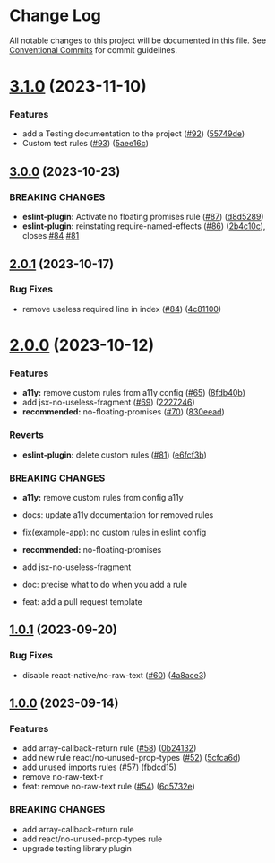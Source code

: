 # Change Log

All notable changes to this project will be documented in this file.
See [Conventional Commits](https://conventionalcommits.org) for commit guidelines.

# [3.1.0](https://github.com/bamlab/react-native-project-config/compare/@bam.tech/eslint-plugin@3.0.0...@bam.tech/eslint-plugin@3.1.0) (2023-11-10)

### Features

- add a Testing documentation to the project ([#92](https://github.com/bamlab/react-native-project-config/issues/92)) ([55749de](https://github.com/bamlab/react-native-project-config/commit/55749debb230b7faaecade18be21bbe2b1626bb1))
- Custom test rules ([#93](https://github.com/bamlab/react-native-project-config/issues/93)) ([5aee16c](https://github.com/bamlab/react-native-project-config/commit/5aee16c901be989608596ea9028a560876935e85))

## [3.0.0](https://github.com/bamlab/react-native-project-config/compare/@bam.tech/eslint-plugin@2.0.1...@bam.tech/eslint-plugin@2.0.2) (2023-10-23)

### BREAKING CHANGES

- **eslint-plugin:** Activate no floating promises rule ([#87](https://github.com/bamlab/react-native-project-config/issues/87)) ([d8d5289](https://github.com/bamlab/react-native-project-config/commit/d8d5289d6c79902303dd17f6334ad0f8826e1a11))
- **eslint-plugin:** reinstating require-named-effects ([#86](https://github.com/bamlab/react-native-project-config/issues/86)) ([2b4c10c](https://github.com/bamlab/react-native-project-config/commit/2b4c10cc112fa77eb003cfbf4edcf988a7eee553)), closes [#84](https://github.com/bamlab/react-native-project-config/issues/84) [#81](https://github.com/bamlab/react-native-project-config/issues/81)

## [2.0.1](https://github.com/bamlab/react-native-project-config/compare/@bam.tech/eslint-plugin@2.0.0...@bam.tech/eslint-plugin@2.0.1) (2023-10-17)

### Bug Fixes

- remove useless required line in index ([#84](https://github.com/bamlab/react-native-project-config/issues/84)) ([4c81100](https://github.com/bamlab/react-native-project-config/commit/4c81100d01d790210c6201509bb2f5dfb8976414))

# [2.0.0](https://github.com/bamlab/react-native-project-config/compare/@bam.tech/eslint-plugin@1.0.1...@bam.tech/eslint-plugin@2.0.0) (2023-10-12)

### Features

- **a11y:** remove custom rules from a11y config ([#65](https://github.com/bamlab/react-native-project-config/issues/65)) ([8fdb40b](https://github.com/bamlab/react-native-project-config/commit/8fdb40b18c7ebe9aab6b00960bf5fdfcc55790bc))
- add jsx-no-useless-fragment ([#69](https://github.com/bamlab/react-native-project-config/issues/69)) ([2227246](https://github.com/bamlab/react-native-project-config/commit/2227246b8a0341b212b29adbe258f93b1eb5d861))
- **recommended:** no-floating-promises ([#70](https://github.com/bamlab/react-native-project-config/issues/70)) ([830eead](https://github.com/bamlab/react-native-project-config/commit/830eead6c36c1652f82aa80f78f3cd3d0b7f666a))

### Reverts

- **eslint-plugin:** delete custom rules ([#81](https://github.com/bamlab/react-native-project-config/issues/81)) ([e6fcf3b](https://github.com/bamlab/react-native-project-config/commit/e6fcf3b48ae5659fe022526862d7d09e5e41ffbc))

### BREAKING CHANGES

- **a11y:** remove custom rules from config a11y

- docs: update a11y documentation for removed rules

- fix(example-app): no custom rules in eslint config
- **recommended:** no-floating-promises
- add jsx-no-useless-fragment

- doc: precise what to do when you add a rule

- feat: add a pull request template

## [1.0.1](https://github.com/bamlab/react-native-project-config/compare/@bam.tech/eslint-plugin@1.0.0...@bam.tech/eslint-plugin@1.0.1) (2023-09-20)

### Bug Fixes

- disable react-native/no-raw-text ([#60](https://github.com/bamlab/react-native-project-config/issues/60)) ([4a8ace3](https://github.com/bamlab/react-native-project-config/commit/4a8ace36fbf91421461b808c896a048ce5138152))

## [1.0.0](https://github.com/bamlab/react-native-project-config/compare/@bam.tech/eslint-plugin@0.4.3...@bam.tech/eslint-plugin@1.0.0) (2023-09-14)

### Features

- add array-callback-return rule ([#58](https://github.com/bamlab/react-native-project-config/issues/58)) ([0b24132](https://github.com/bamlab/react-native-project-config/commit/0b2413293de65ce6975e3a181b5b118f74823cd3))
- add new rule react/no-unused-prop-types ([#52](https://github.com/bamlab/react-native-project-config/issues/52)) ([5cfca6d](https://github.com/bamlab/react-native-project-config/commit/5cfca6dfe3ebd9b8bf65011a023d0807ceda3b6b))
- add unused imports rules ([#57](https://github.com/bamlab/react-native-project-config/issues/57)) ([fbdcd15](https://github.com/bamlab/react-native-project-config/commit/fbdcd154b28761d32225469fa2ad243eb12d88a4))
- remove no-raw-text-r
- feat: remove no-raw-text rule ([#54](https://github.com/bamlab/react-native-project-config/pull/54)) ([6d5732e](https://github.com/bamlab/react-native-project-config/pull/54/commits/6d5732ef9be47f3c010aefadf7d05ec29f94748c))

### BREAKING CHANGES

- add array-callback-return rule
- add react/no-unused-prop-types rule
- upgrade testing library plugin
